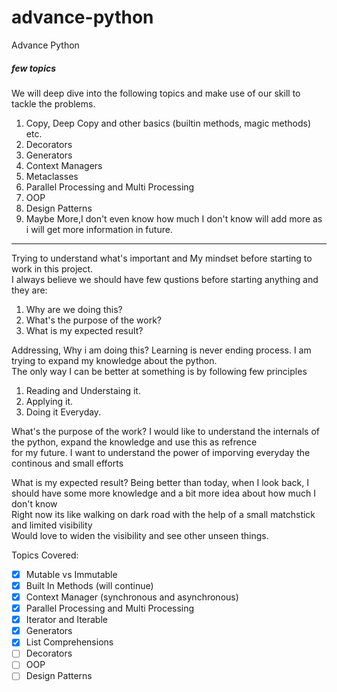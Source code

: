 # advance-python
Advance Python

##### few topics
We will deep dive into the following topics and make use of our skill to tackle the problems.<br>
1. Copy, Deep Copy and other basics (builtin methods, magic methods) etc. <br>
2. Decorators<br>
3. Generators<br>
4. Context Managers <br>
5. Metaclasses <br>
6. Parallel Processing and Multi Processing
7. OOP <br>
8. Design Patterns <br>
9. Maybe More,I don't even know how much I don't know will add more as i will get more information in future. 


---
Trying to understand what's important and My mindset before starting to work in this project.<br>
I always believe we should have few qustions before starting anything and they are:<br>

1. Why are we doing this? 
2. What's the purpose of the work?
3. What is my expected result?

Addressing, Why i am doing this?
Learning is never ending process. I am trying to expand my knowledge about the python.<br>
The only way I can be better at something is by following few principles<br>
1. Reading and Understaing it.
2. Applying it.
3. Doing it Everyday.

What's the purpose of the work?
I would like to understand the internals of the python, expand the knowledge and use this as refrence<br>
for my future. I want to understand the power of imporving everyday the continous and small efforts<br>

What is my expected result?
Being better than today, when I look back, I should have some more knowledge and a bit more idea about how much I don't know<br>
Right now its like walking on dark road with the help of a small matchstick and limited visibility<br>
Would love to widen the visibility and see other unseen things.

Topics Covered:
- [x] Mutable vs Immutable
- [x] Built In Methods (will continue)
- [x] Context Manager (synchronous and asynchronous) 
- [x] Parallel Processing and Multi Processing  
- [x] Iterator and Iterable
- [x] Generators
- [x] List Comprehensions
- [ ] Decorators
- [ ] OOP
- [ ] Design Patterns